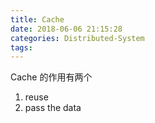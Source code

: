```yaml
---
title: Cache
date: 2018-06-06 21:15:28
categories: Distributed-System
tags:
---
```


Cache 的作用有两个

1. reuse
2. pass the data
